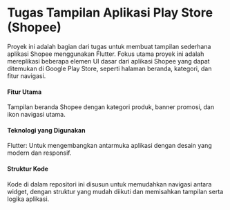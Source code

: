 # Tugas Tampilan Aplikasi Play Store (Shopee)
Proyek ini adalah bagian dari tugas untuk membuat tampilan sederhana aplikasi Shopee menggunakan Flutter. Fokus utama proyek ini adalah mereplikasi beberapa elemen UI dasar dari aplikasi Shopee yang dapat ditemukan di Google Play Store, seperti halaman beranda, kategori, dan fitur navigasi.

#### Fitur Utama
Tampilan beranda Shopee dengan kategori produk, banner promosi, dan ikon navigasi utama.
#### Teknologi yang Digunakan
Flutter: Untuk mengembangkan antarmuka aplikasi dengan desain yang modern dan responsif.
#### Struktur Kode
Kode di dalam repositori ini disusun untuk memudahkan navigasi antara widget, dengan struktur yang mudah diikuti dan memisahkan tampilan serta logika aplikasi.
